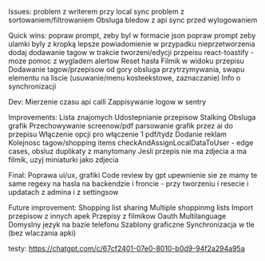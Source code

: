 Issues:
    problem z writerem przy local sync
    problem z sortowaniem/filtrowaniem
    Obsluga bledow z api
    sync przed wylogowaniem

Quick wins:
    popraw prompt, zeby byl w formacie json
    popraw prompt zeby ulamki byly z kropką
    lepsze powiadomienie w przypadku nieprzetworzenia
    dodaj dodawanie tagow w trakcie tworzeni/edycji przpeisu
    react-toastify - moze pomoc z wygladem alertow
    Reset hasła
    Filmik w widoku przepisu
    Dodawanie tagow/przepisow od gory
    obsluga przytrzymywania, swapu elementu na liscie (usuwanie/menu kosteekstowe, zaznaczanie)
    Info o synchronizacji

Dev:
    Mierzenie czasu api calli
    Zappisywanie logow w sentry

Improvements:
    Lista znajomych
    Udostepnianie przepisow
    Stalking
    Obsluga grafik
    Przechowywanie screenow/pdf
    parsowanie grafik  przez ai do przepisu
    Włączenie opcji pro
    włączenie 1 pdf/tydz
    Dodanie reklam
    Kolejnosc tagow/shopping items
    checkAndAssignLocalDataToUser - edge cases, obsluz duplikaty z manytomany
    Jesli przepis nie ma zdjecia a ma filmik, uzyj miniaturki jako zdjecia


Final:
    Poprawa ui/ux, grafiki
    Code review by gpt
    upewnienie sie ze mamy te same regexy na hasla na backendzie i froncie - przy tworzeniu i resecie i updatach z admina i z settingsow

Future improvement:
    Shopping list sharing
    Multiple shoppinmg lists
    Import przepisow z innych apek
    Przepisy z filmikow
    Oauth
    Multilanguage
    Domyslny jezyk na bazie telefonu
    Szablony graficzne
    Synchronizacja w tle (bez wlaczania apki)


testy:
    https://chatgpt.com/c/67cf2401-07e0-8010-b0d9-94f2a294a95a